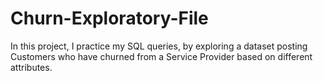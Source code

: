 # Churn-Exploratory-File
In this project, I practice my SQL queries, by exploring a dataset posting Customers who have churned from a Service Provider based on different attributes.

